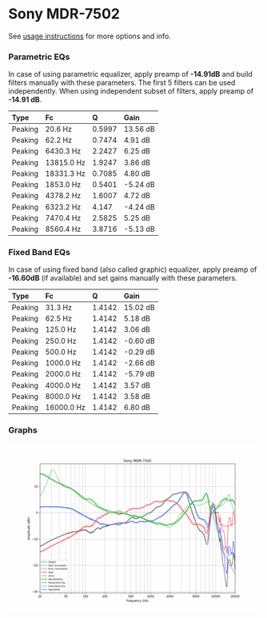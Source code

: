 # Sony MDR-7502
See [usage instructions](https://github.com/jaakkopasanen/AutoEq#usage) for more options and info.

### Parametric EQs
In case of using parametric equalizer, apply preamp of **-14.91dB** and build filters manually
with these parameters. The first 5 filters can be used independently.
When using independent subset of filters, apply preamp of **-14.91 dB**.

| Type    | Fc         |      Q | Gain     |
|:--------|:-----------|:-------|:---------|
| Peaking | 20.6 Hz    | 0.5997 | 13.56 dB |
| Peaking | 62.2 Hz    | 0.7474 | 4.91 dB  |
| Peaking | 6430.3 Hz  | 2.2427 | 6.25 dB  |
| Peaking | 13815.0 Hz | 1.9247 | 3.86 dB  |
| Peaking | 18331.3 Hz | 0.7085 | 4.80 dB  |
| Peaking | 1853.0 Hz  | 0.5401 | -5.24 dB |
| Peaking | 4378.2 Hz  | 1.6007 | 4.72 dB  |
| Peaking | 6323.2 Hz  | 4.147  | -4.24 dB |
| Peaking | 7470.4 Hz  | 2.5825 | 5.25 dB  |
| Peaking | 8560.4 Hz  | 3.8716 | -5.13 dB |

### Fixed Band EQs
In case of using fixed band (also called graphic) equalizer, apply preamp of **-16.60dB**
(if available) and set gains manually with these parameters.

| Type    | Fc         |      Q | Gain     |
|:--------|:-----------|:-------|:---------|
| Peaking | 31.3 Hz    | 1.4142 | 15.02 dB |
| Peaking | 62.5 Hz    | 1.4142 | 5.18 dB  |
| Peaking | 125.0 Hz   | 1.4142 | 3.06 dB  |
| Peaking | 250.0 Hz   | 1.4142 | -0.60 dB |
| Peaking | 500.0 Hz   | 1.4142 | -0.29 dB |
| Peaking | 1000.0 Hz  | 1.4142 | -2.66 dB |
| Peaking | 2000.0 Hz  | 1.4142 | -5.79 dB |
| Peaking | 4000.0 Hz  | 1.4142 | 3.57 dB  |
| Peaking | 8000.0 Hz  | 1.4142 | 3.58 dB  |
| Peaking | 16000.0 Hz | 1.4142 | 6.80 dB  |

### Graphs
![](./Sony%20MDR-7502.png)
